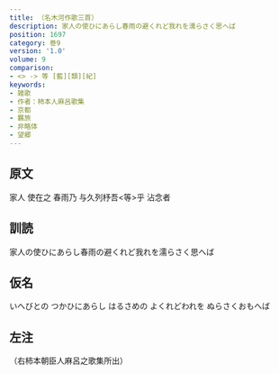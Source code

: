 ```yaml
---
title: （名木河作歌三首）
description: 家人の使ひにあらし春雨の避くれど我れを濡らさく思へば
position: 1697
category: 巻9
version: '1.0'
volume: 9
comparison:
- <> -> 等 [藍][類][紀]
keywords:
- 雑歌
- 作者：柿本人麻呂歌集
- 京都
- 羈旅
- 非略体
- 望郷
---
```


## 原文

家人 使在之 春雨乃 与久列杼吾<等>乎 沾念者

## 訓読

家人の使ひにあらし春雨の避くれど我れを濡らさく思へば

## 仮名

いへびとの つかひにあらし はるさめの よくれどわれを ぬらさくおもへば

## 左注

（右柿本朝臣人麻呂之歌集所出）
